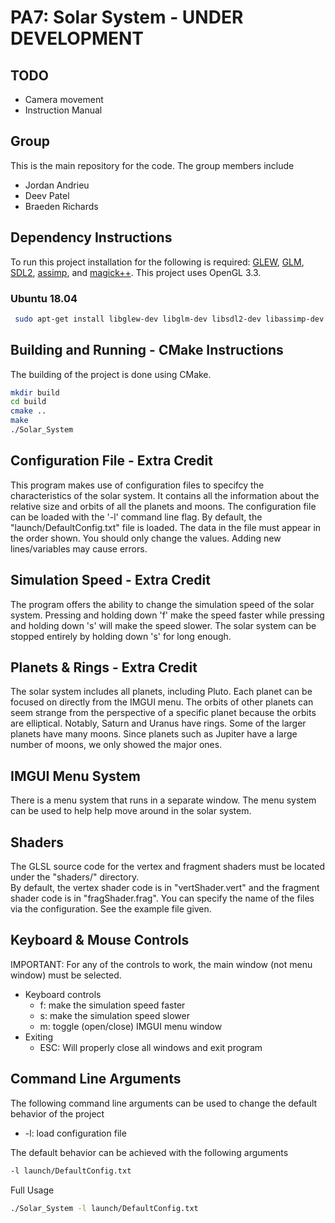 # PA7: Solar System - UNDER DEVELOPMENT

## TODO
  * Camera movement
  * Instruction Manual

## Group
This is the main repository for the code. The group members include
  * Jordan Andrieu
  * Deev Patel
  * Braeden Richards

## Dependency Instructions
To run this project installation for the following is required: [GLEW](http://glew.sourceforge.net/), [GLM](http://glm.g-truc.net/0.9.7/index.html), [SDL2](https://wiki.libsdl.org/Tutorials), [assimp](https://github.com/assimp/assimp/wiki), and [magick++](http://www.imagemagick.org/Magick%2B%2B/).
This project uses OpenGL 3.3.

### Ubuntu 18.04
```bash
 sudo apt-get install libglew-dev libglm-dev libsdl2-dev libassimp-dev libmagick++-dev
```

## Building and Running - CMake Instructions
The building of the project is done using CMake.
```bash
mkdir build
cd build
cmake ..
make
./Solar_System
```

## Configuration File - Extra Credit
This program makes use of configuration files to specifcy the characteristics of the solar system. It contains all the information about the relative size and orbits of all the planets and moons. The configuration file can be loaded with the '-l' command line flag. By default, the "launch/DefaultConfig.txt" file is loaded. The data in the file must appear in the order shown. You should only change the values. Adding new lines/variables may cause errors.

## Simulation Speed - Extra Credit
The program offers the ability to change the simulation speed of the solar system. Pressing and holding down 'f' make the speed faster while pressing and holding down 's' will make the speed slower. The solar system can be stopped entirely by holding down 's' for long enough. 

## Planets & Rings - Extra Credit
The solar system includes all planets, including Pluto. Each planet can be focused on directly from the IMGUI menu. The orbits of other planets can seem strange from the perspective of a specific planet because the orbits are elliptical. Notably, Saturn and Uranus have rings. Some of the larger planets have many moons. Since planets such as Jupiter have a large number of moons, we only showed the major ones.

## IMGUI Menu System
There is a menu system that runs in a separate window. The menu system can be used to help help move around in the solar system. <br>

## Shaders
The GLSL source code for the vertex and fragment shaders must be located under the "shaders/" directory. <br>
By default, the vertex shader code is in "vertShader.vert" and the fragment shader code is in "fragShader.frag". You can specify the name of the files via the configuration. See the example file given.

## Keyboard & Mouse Controls
IMPORTANT: For any of the controls to work, the main window (not menu window) must be selected. <br>
* Keyboard controls
  * f: make the simulation speed faster
  * s: make the simulation speed slower
  * m: toggle (open/close) IMGUI menu window
* Exiting
  * ESC: Will properly close all windows and exit program

## Command Line Arguments
The following command line arguments can be used to change the default behavior of the project
  * -l: load configuration file

The default behavior can be achieved with the following arguments
```bash
-l launch/DefaultConfig.txt
```

Full Usage
```bash
./Solar_System -l launch/DefaultConfig.txt
```
